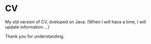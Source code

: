 # CV

My old version of CV, dveloped on Java. (When I will hava a time, I will update information....)

Thank you for understanding.
